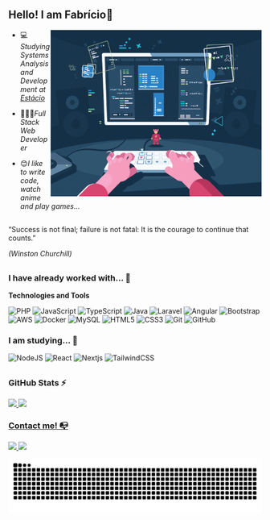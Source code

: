 ## Hello! I am Fabrício👋

<img align="right" src="https://github.com/fabriciosouza0/fabriciosouza0/blob/main/programmer.gif" alt="Coder GIF" width="420" height="330">

- <p>💻<em>Studying Systems Analysis and Development at <a href="https://estacio.br/">Estácio</a></em></p>
- <p>👩🏽‍💻<em>Full Stack Web Developer</em></p>
- <p>😊<em>I like to write code, watch anime and play games...</em></p>

##

“Success is not final; failure is not fatal: It is the courage to continue that counts.”

<em>(Winston Churchill)</em>

##

### I have already worked with... 🔧

**Technologies and Tools**

![PHP](https://img.shields.io/badge/PHP-777BB4?style=for-the-badge&logo=php&logoColor=white)
![JavaScript](https://img.shields.io/badge/JavaScript-F7DF1E?style=for-the-badge&logo=javascript&logoColor=black)
![TypeScript](https://img.shields.io/badge/TypeScript-3178C6?style=for-the-badge&logo=typescript&logoColor=white)
![Java](https://img.shields.io/badge/Java-ED8B00?style=for-the-badge&logo=openJDK&logoColor=white)
![Laravel](https://img.shields.io/badge/Laravel-FF2D20?style=for-the-badge&logo=laravel&logoColor=white)
![Angular](https://img.shields.io/badge/Angular-DD0031?style=for-the-badge&logo=angular&logoColor=white)
![Bootstrap](https://img.shields.io/badge/Bootstrap-7952B3?style=for-the-badge&logo=bootstrap&logoColor=white)
![AWS](https://img.shields.io/badge/AWS-232F3E?style=for-the-badge&logo=amazon&logoColor=white)
![Docker](https://img.shields.io/badge/Docker-232F3E?style=for-the-badge&logo=docker&logoColor=white)
![MySQL](https://img.shields.io/badge/MySQL-4479A1?style=for-the-badge&logo=mysql&logoColor=white)
![HTML5](https://img.shields.io/badge/HTML5-E34F26?style=for-the-badge&logo=html5&logoColor=white)
![CSS3](https://img.shields.io/badge/CSS3-1572B6?style=for-the-badge&logo=css3&logoColor=white)
![Git](https://img.shields.io/badge/Git-F05032?style=for-the-badge&logo=git&logoColor=white)
![GitHub](https://img.shields.io/badge/GitHub-181717?style=for-the-badge&logo=github&logoColor=white)
<br>

### I am studying... 🧩

![NodeJS](https://img.shields.io/badge/Node.js-339933?style=for-the-badge&logo=nodedotjs&logoColor=white)
![React](https://img.shields.io/badge/React-20232A?style=for-the-badge&logo=react&logoColor=61DAFB)
![Nextjs](https://img.shields.io/badge/Next.js-000000?style=for-the-badge&logo=nextdotjs&logoColor=white)
![TailwindCSS](https://img.shields.io/badge/Tailwind_CSS-38B2AC?style=for-the-badge&logo=tailwind-css&logoColor=white)

##

### GitHub Stats ⚡

<div>
<a href="https://github.com/fabriciosouza0">
<img height="180em" src="https://github-readme-stats.vercel.app/api/top-langs/?username=fabriciosouza0&theme=dracula&show_icons=true&hide_border=true&layout=compact"/>
<img height="180em" src="https://github-readme-stats.vercel.app/api?username=fabriciosouza0&theme=dracula&show_icons=true&include_all_commits=true&hide_border=true&count_private=true"/>
</div>

### Contact me! 📭

<div>
<a href="https://mail.google.com/mail/?view=cm&to=fabriciosouzaslv190@gmail.com" target="_blank">
  <img src="https://img.shields.io/badge/Gmail-D14836?style=for-the-badge&logo=gmail&logoColor=white">
</a>
<a href="https://www.linkedin.com/in/fabriciosouzaslv190/" target="_blank"><img src="https://img.shields.io/badge/-LinkedIn-%230077B5?style=for-the-badge&logo=linkedin&logoColor=white" target="_blank"></a>   
</div>

![Snake animation](https://github.com/fabriciosouza0/fabriciosouza0/blob/output/github-contribution-grid-snake.svg)
